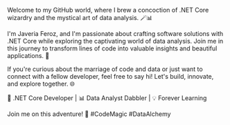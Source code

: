 Welcome to my GitHub world, where I brew a concoction of .NET Core wizardry and the mystical art of data analysis. 🪄📊

I'm Javeria Feroz, and I'm passionate about crafting software solutions with .NET Core while exploring the captivating world of data analysis. Join me in this journey to transform lines of code into valuable insights and beautiful applications. 🌟

If you're curious about the marriage of code and data or just want to connect with a fellow developer, feel free to say hi! Let's build, innovate, and explore together. 🌐

🚀 .NET Core Developer | 📊 Data Analyst Dabbler | 💡 Forever Learning

Join me on this adventure! 🌠 #CodeMagic #DataAlchemy


